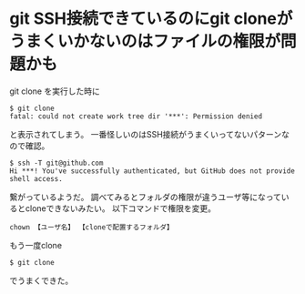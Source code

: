 # git SSH接続できているのにgit cloneがうまくいかないのはファイルの権限が問題かも
git clone
を実行した時に

```terminal
$ git clone
fatal: could not create work tree dir '***': Permission denied
```
と表示されてしまう。
一番怪しいのはSSH接続がうまくいってないパターンなので確認。

```terminal
$ ssh -T git@github.com
Hi ***! You've successfully authenticated, but GitHub does not provide shell access.
```

繋がっているようだ。
調べてみるとフォルダの権限が違うユーザ等になっているとcloneできないみたい。
以下コマンドで権限を変更。

```terminal
chown 【ユーザ名】 【cloneで配置するフォルダ】
```

もう一度clone

```terminal
$ git clone
```

でうまくできた。




